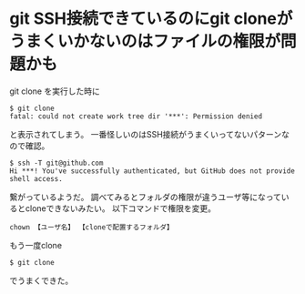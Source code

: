 # git SSH接続できているのにgit cloneがうまくいかないのはファイルの権限が問題かも
git clone
を実行した時に

```terminal
$ git clone
fatal: could not create work tree dir '***': Permission denied
```
と表示されてしまう。
一番怪しいのはSSH接続がうまくいってないパターンなので確認。

```terminal
$ ssh -T git@github.com
Hi ***! You've successfully authenticated, but GitHub does not provide shell access.
```

繋がっているようだ。
調べてみるとフォルダの権限が違うユーザ等になっているとcloneできないみたい。
以下コマンドで権限を変更。

```terminal
chown 【ユーザ名】 【cloneで配置するフォルダ】
```

もう一度clone

```terminal
$ git clone
```

でうまくできた。




